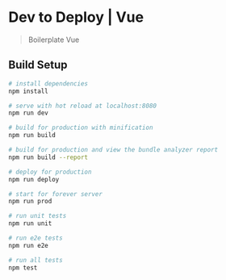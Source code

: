 # Dev to Deploy | Vue 

> Boilerplate Vue

## Build Setup

``` bash
# install dependencies
npm install

# serve with hot reload at localhost:8080
npm run dev

# build for production with minification
npm run build

# build for production and view the bundle analyzer report
npm run build --report

# deploy for production
npm run deploy

# start for forever server
npm run prod

# run unit tests
npm run unit

# run e2e tests
npm run e2e

# run all tests
npm test
```
